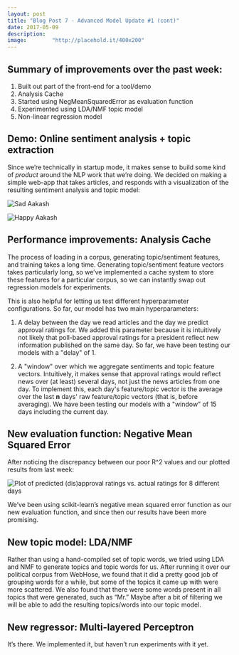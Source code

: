 ```yaml
---
layout: post
title: "Blog Post 7 - Advanced Model Update #1 (cont)"
date: 2017-05-09
description:
image:        "http://placehold.it/400x200"
---
```


## Summary of improvements over the past week:

1. Built out part of the front-end for a tool/demo
2. Analysis Cache
3. Started using NegMeanSquaredError as evaluation function
4. Experimented using LDA/NMF topic model
5. Non-linear regression model


## Demo: Online sentiment analysis + topic extraction

Since we’re technically in startup mode, it makes sense to build some kind of *product* around the NLP work that we’re doing. We decided on making a simple web-app that takes articles, and responds with a visualization of the resulting sentiment analysis and topic model:

![Sad Aakash](/StateOfTheMedia/images/Aakash_Happy.png)

![Happy Aakash](/StateOfTheMedia/images/Aakash_Sad.png)


## Performance improvements: Analysis Cache
The process of loading in a corpus, generating topic/sentiment features, and training takes a long time. Generating topic/sentiment feature vectors takes particularly long, so we’ve implemented a cache system to store these features for a particular corpus, so we can instantly swap out regression models for experiments.

This is also helpful for letting us test different hyperparameter configurations. So far, our model has
two main hyperparameters:

1. A delay between the day we read articles and the day we predict approval ratings for. We added this parameter because it is intuitively not likely that poll-based approval ratings for a president reflect new information published on the same day. So far, we have been testing our models with a "delay" of 1.

2. A "window" over which we aggregate sentiments and topic feature vectors. Intuitively, it makes sense that approval ratings would reflect news over (at least) several days, not just the news articles from one day. To implement this, each day's feature/topic vector is the average over the last **n** days' raw feature/topic vectors (that is, before averaging). We have been testing our models with a "window" of 15 days including the current day.

## New evaluation function: Negative Mean Squared Error
After noticing the discrepancy between our poor R^2 values and our plotted results from last week:

![Plot of predicted (dis)approval ratings vs. actual ratings for 8 different days](/StateOfTheMedia/images/Approval_Ratings_Linreg_1.png)

We’ve been using scikit-learn’s negative mean squared error function as our new evaluation function, and since then our results have been more promising.


## New topic model: LDA/NMF
Rather than using a hand-compiled set of topic words, we tried using LDA and NMF to generate topics and topic words for us. After running it over our political corpus from WebHose, we found that it did a pretty good job of grouping words for a while, but some of the topics it came up with were more scattered. We also found that there were some words present in all topics that were generated, such as “Mr.” Maybe after a bit of filtering we will be able to add the resulting topics/words into our topic model.


## New regressor: Multi-layered Perceptron
It’s there. We implemented it, but haven’t run experiments with it yet.

